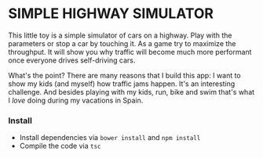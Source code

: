 # SIMPLE HIGHWAY SIMULATOR #

This little toy is a simple simulator of cars on a highway. Play with the parameters or stop a car by touching it. As a game try to maximize the throughput. It will show you why traffic will become much more performant once everyone drives self-driving cars.
            
What's the point?
There are many reasons that I build this app: I want to show my kids (and myself) how traffic jams happen. It's an interesting challenge. And besides playing with my kids, run, bike and swim that's what I _love_ doing during my vacations in Spain.

### Install ###

* Install dependencies via ```bower install```  and ```npm install```
* Compile the code via ```tsc```